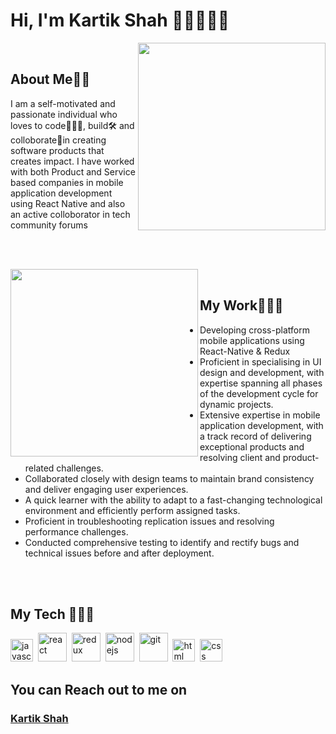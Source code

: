 
# Hi, I'm Kartik Shah 👋🏼👨🏻‍💻



<img align="right" width="300" src="https://raw.githubusercontent.com/dineshnadimpalli/dineshnadimpalli/d1e2357ee2dfe86e979776c50a710e34485081ad/undraw_on_the_office_fbfs.svg"/>

</br>

## **About Me**🧔🏻

I am a self-motivated and passionate  individual who loves to code👨🏻‍💻, build🛠 and colloborate🤝in creating software products that creates impact. I have worked with both Product and Service based companies in  mobile application development using React Native and also an active colloborator in tech community forums



</br></br>

<img align="left" width="300" src="https://raw.githubusercontent.com/dineshnadimpalli/dineshnadimpalli/c9da5dfec190f0b39a57055d8992b70fd328bb02/undraw_developer_activity_bv83.svg"/>

</br>

## **My Work**👨🏻‍💻

- Developing cross-platform mobile applications using React-Native & Redux
-  Proficient in specialising in UI design and development, with expertise spanning all phases of the development cycle for dynamic projects.
-  Extensive expertise in mobile application development, with a track record of delivering exceptional products and resolving client and product-related challenges.
-  Collaborated closely with design teams to maintain brand consistency and deliver engaging user experiences.
-  A quick learner with the ability to adapt to a fast-changing technological environment and efficiently perform assigned tasks.
-  Proficient in troubleshooting replication issues and resolving performance challenges.
-  Conducted comprehensive testing to identify and rectify bugs and technical issues before and after deployment.
  

</br></br>

 
## **My Tech** 👨🏻‍🔧

<img width="36px" alt="javascript" src="https://raw.githubusercontent.com/dineshnadimpalli/dineshnadimpalli/e964d4b425f5a5f7453984cddc4b4b242aff30e6/javascript.svg">&nbsp;
<img width="46px" alt="react" src="https://raw.githubusercontent.com/dineshnadimpalli/dineshnadimpalli/e964d4b425f5a5f7453984cddc4b4b242aff30e6/react.svg">&nbsp;
<img width="46px" alt="redux" src="https://raw.githubusercontent.com/dineshnadimpalli/dineshnadimpalli/e964d4b425f5a5f7453984cddc4b4b242aff30e6/redux.svg">&nbsp;
<img width="46px" alt="nodejs" src="https://raw.githubusercontent.com/dineshnadimpalli/dineshnadimpalli/e964d4b425f5a5f7453984cddc4b4b242aff30e6/nodejs.svg">&nbsp;
<img width="46px" alt="git" src="https://raw.githubusercontent.com/dineshnadimpalli/dineshnadimpalli/e964d4b425f5a5f7453984cddc4b4b242aff30e6/git.svg">&nbsp;
<img width="36px" alt="html" src="https://raw.githubusercontent.com/dineshnadimpalli/dineshnadimpalli/e964d4b425f5a5f7453984cddc4b4b242aff30e6/html-5.svg">&nbsp;
<img width="36px" alt="css" src="https://raw.githubusercontent.com/dineshnadimpalli/dineshnadimpalli/e964d4b425f5a5f7453984cddc4b4b242aff30e6/css-3.svg">&nbsp;


## **You can Reach out to me on** 

### **<a href="https://www.linkedin.com/in/kartik-shah-97109280/" target="_blank">Kartik Shah</a>**

</br>
</br>
